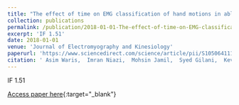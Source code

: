 ```yaml
---
title: "The effect of time on EMG classification of hand motions in able-bodied and transradial amputees"
collection: publications
permalink: /publication/2018-01-01-The-effect-of-time-on-EMG-classification-of-hand-motions-in-able-bodied-and-transradial-amputees
excerpt: 'IF 1.51'
date: 2018-01-01
venue: 'Journal of Electromyography and Kinesiology'
paperurl: 'https://www.sciencedirect.com/science/article/pii/S1050641117304790'
citation: ' Asim Waris,  Imran Niazi,  Mohsin Jamil,  Syed Gilani,  Kevin Englehart,  Winnie Jensen,  Muhammad Shafique,  Ernest Kamavuako, &quot;The effect of time on EMG classification of hand motions in able-bodied and transradial amputees.&quot; Journal of Electromyography and Kinesiology, 2018.'
---
```

IF 1.51

[Access paper here](https://www.sciencedirect.com/science/article/pii/S1050641117304790){:target="_blank"}
